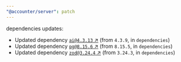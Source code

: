 ```yaml
---
"@accounter/server": patch
---
```

dependencies updates:
  - Updated dependency [`ai@4.3.13` ↗︎](https://www.npmjs.com/package/ai/v/4.3.13) (from `4.3.9`, in `dependencies`)
  - Updated dependency [`pg@8.15.6` ↗︎](https://www.npmjs.com/package/pg/v/8.15.6) (from `8.15.5`, in `dependencies`)
  - Updated dependency [`zod@3.24.4` ↗︎](https://www.npmjs.com/package/zod/v/3.24.4) (from `3.24.3`, in `dependencies`)
